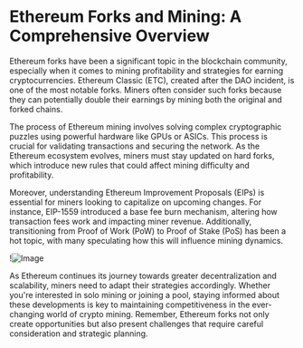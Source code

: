 # Ethereum Forks and Mining: A Comprehensive Overview

Ethereum forks have been a significant topic in the blockchain community, especially when it comes to mining profitability and strategies for earning cryptocurrencies. Ethereum Classic (ETC), created after the DAO incident, is one of the most notable forks. Miners often consider such forks because they can potentially double their earnings by mining both the original and forked chains.

The process of Ethereum mining involves solving complex cryptographic puzzles using powerful hardware like GPUs or ASICs. This process is crucial for validating transactions and securing the network. As the Ethereum ecosystem evolves, miners must stay updated on hard forks, which introduce new rules that could affect mining difficulty and profitability.

Moreover, understanding Ethereum Improvement Proposals (EIPs) is essential for miners looking to capitalize on upcoming changes. For instance, EIP-1559 introduced a base fee burn mechanism, altering how transaction fees work and impacting miner revenue. Additionally, transitioning from Proof of Work (PoW) to Proof of Stake (PoS) has been a hot topic, with many speculating how this will influence mining dynamics.

!![Image](https://github.com/user-attachments/assets/590b50a7-4459-4e76-8a31-559aed223621)

As Ethereum continues its journey towards greater decentralization and scalability, miners need to adapt their strategies accordingly. Whether you're interested in solo mining or joining a pool, staying informed about these developments is key to maintaining competitiveness in the ever-changing world of crypto mining. Remember, Ethereum forks not only create opportunities but also present challenges that require careful consideration and strategic planning.